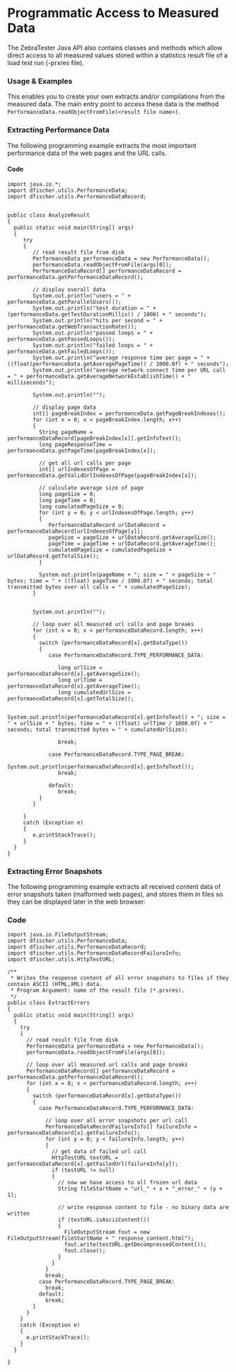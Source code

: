 # Programmatic Access to Measured Data

The ZebraTester Java API also contains classes and methods which allow direct access to all measured values stored within a statistics result file of a load test run (-prxres file).

### Usage & Examples <a href="#programmaticaccesstomeasureddata-usage-and-examples" id="programmaticaccesstomeasureddata-usage-and-examples"></a>

This enables you to create your own extracts and/or compilations from the measured data. The main entry point to access these data is the method `PerformanceData.readObjectFromFile(<result file name>)`.

### Extracting Performance Data <a href="#programmaticaccesstomeasureddata-extractingperformancedata" id="programmaticaccesstomeasureddata-extractingperformancedata"></a>

The following programming example extracts the most important performance data of the web pages and the URL calls.

#### Code <a href="#programmaticaccesstomeasureddata-code" id="programmaticaccesstomeasureddata-code"></a>

```
import java.io.*;
import dfischer.utils.PerformanceData;
import dfischer.utils.PerformanceDataRecord;


public class AnalyzeResult
{
  public static void main(String[] args)
  {
     try
     {
        // read result file from disk
        PerformanceData performanceData = new PerformanceData();
        performanceData.readObjectFromFile(args[0]);
        PerformanceDataRecord[] performanceDataRecord = performanceData.getPerformanceDataRecord();

        // display overall data
        System.out.println("users = " + performanceData.getParallelUsers());
        System.out.println("test duration = " + (performanceData.getTestDurationMillis() / 1000) + " seconds");
        System.out.println("hits per second = " + performanceData.getWebTransactionRate());
        System.out.println("passed loops = " + performanceData.getPassedLoops());
        System.out.println("failed loops = " + performanceData.getFailedLoops());
        System.out.println("average response time per page = " + ((float)performanceData.getAveragePageTime() / 1000.0f) + " seconds");
        System.out.println("average network connect time per URL call = " + performanceData.getAverageNetworkEstablishTime() + " milliseconds");

        System.out.println("");

        // display page data
        int[] pageBreakIndex = performanceData.getPageBreakIndexes();
        for (int x = 0; x < pageBreakIndex.length; x++)
        {
          String pageName = performanceDataRecord[pageBreakIndex[x]].getInfoText();
          long pageResponseTime = performanceData.getPageTime(pageBreakIndex[x]);

          // get all url calls per page
          int[] urlIndexesOfPage = performanceData.getValidUrlIndexesOfPage(pageBreakIndex[x]);

          // calculate average size of page
          long pageSize = 0;
          long pageTime = 0;
          long cumulatedPageSize = 0;
          for (int y = 0; y < urlIndexesOfPage.length; y++)
          {
             PerformanceDataRecord urlDataRecord = performanceDataRecord[urlIndexesOfPage[y]];
             pageSize = pageSize + urlDataRecord.getAverageSize();
             pageTime = pageTime + urlDataRecord.getAverageTime();
             cumulatedPageSize = cumulatedPageSize + urlDataRecord.getTotalSize();
          }

          System.out.println(pageName + "; size = " + pageSize + " bytes; time = " + ((float) pageTime / 1000.0f) + " seconds; total transmitted bytes over all calls = " + cumulatedPageSize);
        }


        System.out.println("");

        // loop over all measured url calls and page breaks
        for (int x = 0; x < performanceDataRecord.length; x++)
        {
          switch (performanceDataRecord[x].getDataType())
          {
             case PerformanceDataRecord.TYPE_PERFORMANCE_DATA:

                long urlSize = performanceDataRecord[x].getAverageSize();
                long urlTime = performanceDataRecord[x].getAverageTime();
                long cumulatedUrlSize = performanceDataRecord[x].getTotalSize();

                System.out.println(performanceDataRecord[x].getInfoText() + "; size = " + urlSize + " bytes; time = " + ((float) urlTime / 1000.0f) + " seconds; total transmitted bytes = " + cumulatedUrlSize);

                break;

             case PerformanceDataRecord.TYPE_PAGE_BREAK:
                System.out.println(performanceDataRecord[x].getInfoText());
                break;

             default:
                break;
          }
        }

     }
     catch (Exception e)
     {
        e.printStackTrace();
     }
  }
}
```

### Extracting Error Snapshots <a href="#programmaticaccesstomeasureddata-extractingerrorsnapshots" id="programmaticaccesstomeasureddata-extractingerrorsnapshots"></a>

The following programming example extracts all received content data of error snapshots taken (malformed web pages), and stores them in files so they can be displayed later in the web browser:

### Code <a href="#programmaticaccesstomeasureddata-code.1" id="programmaticaccesstomeasureddata-code.1"></a>

```
import java.io.FileOutputStream;
import dfischer.utils.PerformanceData;
import dfischer.utils.PerformanceDataRecord;
import dfischer.utils.PerformanceDataRecordFailureInfo;
import dfischer.utils.HttpTestURL;

/**
 * Writes the response content of all error snapshots to files if they contain ASCII (HTML,XML) data.
 * Program Argument: name of the result file (*.prxres).
 */
public class ExtractErrors
{
  public static void main(String[] args)
  {
    try
    {
      // read result file from disk
      PerformanceData performanceData = new PerformanceData();
      performanceData.readObjectFromFile(args[0]);

      // loop over all measured url calls and page breaks
      PerformanceDataRecord[] performanceDataRecord = performanceData.getPerformanceDataRecord();
      for (int x = 0; x < performanceDataRecord.length; x++)
      {
        switch (performanceDataRecord[x].getDataType())
        {
          case PerformanceDataRecord.TYPE_PERFORMANCE_DATA:

            // loop over all error snapshots per url call
            PerformanceDataRecordFailureInfo[] failureInfo = performanceDataRecord[x].getFailureInfo();
            for (int y = 0; y < failureInfo.length; y++)
            {
              // get data of failed url call
              HttpTestURL testURL = performanceDataRecord[x].getFailedUrl(failureInfo[y]);
              if (testURL != null)
              {
                // now we have access to all frozen url data
                String fileStartName = "url_" + x + "_error_" + (y + 1);

                // write response content to file - no binary data are written
                if (testURL.isAsciiContent())
                {
                  FileOutputStream fout = new FileOutputStream(fileStartName + "_response_content.html");
                  fout.write(testURL.getDecompressedContent());
                  fout.close();
                }
              }
            }
            break;
          case PerformanceDataRecord.TYPE_PAGE_BREAK:
            break;
          default:
            break;
        }
      }
    }
    catch (Exception e)
    {
      e.printStackTrace();
    }
  }

}
```
